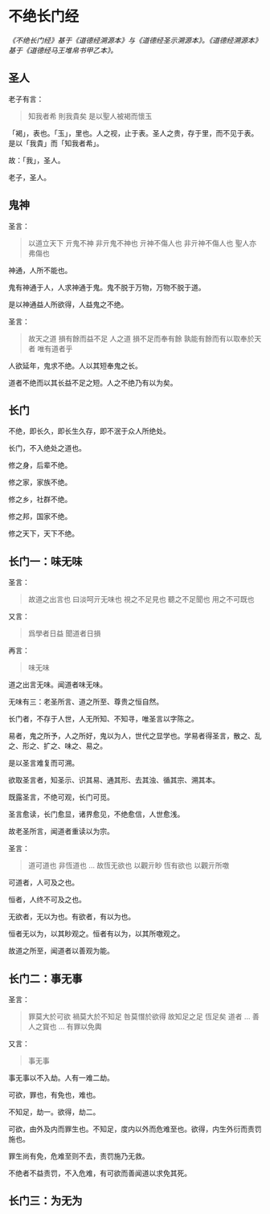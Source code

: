 # 不绝长门经

*《不绝长门经》基于《道德经溯源本》与《道德经圣示溯源本》。《道德经溯源本》基于《道德经马王堆帛书甲乙本》。*

## 圣人

老子有言：

> 知我者希 則我貴矣 是以聖人被褐而懷玉

「褐」，表也。「玉」，里也。人之视，止于表。圣人之贵，存于里，而不见于表。是以「我貴」而「知我者希」。

故：「我」，圣人。

老子，圣人。

## 鬼神

圣言：

> 以道立天下 亓鬼不神 非亓鬼不神也 亓神不傷人也 非亓神不傷人也 聖人亦弗傷也

神通，人所不能也。

鬼有神通于人，人求神通于鬼。鬼不脱于万物，万物不脱于道。

是以神通益人所欲得，人益鬼之不绝。

圣言：

> 故天之道 損有餘而益不足 人之道 損不足而奉有餘
> 孰能有餘而有以取奉於天者 唯有道者乎

人欲延年，鬼求不绝。人以其短奉鬼之长。

道者不绝而以其长益不足之短。人之不绝乃有以为矣。

## 长门

不绝，即长久，即长生久存，即不泯于众人所绝处。

长门，不入绝处之道也。

修之身，后辈不绝。

修之家，家族不绝。

修之乡，社群不绝。

修之邦，国家不绝。

修之天下，天下不绝。

## 长门一：味无味

圣言：

> 故道之出言也 曰淡呵亓无味也 視之不足見也 聽之不足聞也 用之不可既也

又言：

> 爲學者日益 聞道者日損

再言：

> 味无味

道之出言无味。闻道者味无味。

无味有三：老圣所言、道之所至、尊贵之恒自然。

长门者，不存于人世，人无所知、不知寻，唯圣言以字陈之。

易者，鬼之所予，人之所好，鬼以为人，世代之显学也。学易者得圣言，散之、乱之、形之、扩之、味之、易之。

是以圣言难复而可溯。

欲取圣言者，知圣示、识其易、通其形、去其浊、循其宗、溯其本。

既露圣言，不绝可观，长门可觅。

圣言愈读，长门愈显，诸界愈见，不绝愈信，人世愈浅。

故老圣所言，闻道者重读以为宗。

圣言：

> 道可道也 非恆道也
> …
> 故恆无欲也 以觀亓眇 恆有欲也 以觀亓所噭

可道者，人可及之也。

恒者，人终不可及之也。

无欲者，无以为也。有欲者，有以为也。

恒者无以为，以其眇观之。恒者有以为，以其所噭观之。

故道之所至，闻道者以善观为能。

## 长门二：事无事

圣言：

> 罪莫大於可欲 禍莫大於不知足 咎莫憯於欲得
> 故知足之足 恆足矣
> 道者 … 善人之寳也 … 有罪以免輿

又言：

> 事无事

事无事以不入劫。人有一难二劫。

可欲，罪也，有免也，难也。

不知足，劫一。欲得，劫二。

可欲，由外及内而罪生也。不知足，度内以外而危难至也。欲得，内生外衍而责罚施也。

罪生尚有免，危难至则不去，责罚施乃无救。

不绝者不益责罚，不入危难，有可欲而善闻道以求免其死。

## 长门三：为无为
